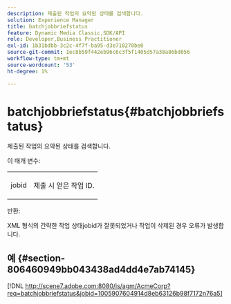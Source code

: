 ```yaml
---
description: 제출된 작업의 요약된 상태를 검색합니다.
solution: Experience Manager
title: batchjobbriefstatus
feature: Dynamic Media Classic,SDK/API
role: Developer,Business Practitioner
exl-id: 1b31bdbb-3c2c-4f7f-ba95-d3e710270be0
source-git-commit: 1ec8b59f442eb96c6c3f5f1405d57a38a86bd056
workflow-type: tm+mt
source-wordcount: '53'
ht-degree: 1%

---
```


# batchjobbriefstatus{#batchjobbriefstatus}

제출된 작업의 요약된 상태를 검색합니다.

이 매개 변수:

<table id="simpletable_86E581DBB352479CB4CB531434D91E83"> 
 <tr class="strow"> 
  <td class="stentry"> <p> <span class="codeph"> jobid  </span> </p> </td> 
  <td class="stentry"> <p>제출 시 얻은 작업 ID. </p> </td> 
 </tr> 
</table>

반환:

XML 형식의 간략한 작업 상태jobid가 잘못되었거나 작업이 삭제된 경우 오류가 발생합니다.

## 예 {#section-806460949bb043438ad4dd4e7ab74145}

[!DNL http://scene7.adobe.com:8080/is/agm/AcmeCorp?req=batchjobbriefstatus&jobid=1005907604914d8eb63126b98f7172n76a5]

